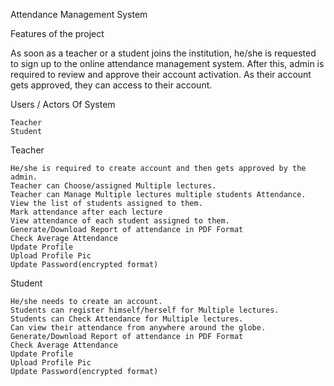 Attendance Management System

Features of the project

As soon as a teacher or a student joins the institution, he/she is requested to sign up to the online attendance management system. After this, admin is required to review and approve their account activation.
As their account gets approved, they can access to their account.

Users / Actors Of System

    Teacher
    Student
 
Teacher

    He/she is required to create account and then gets approved by the admin.
    Teacher can Choose/assigned Multiple lectures.
    Teacher can Manage Multiple lectures multiple students Attendance.
    View the list of students assigned to them.
    Mark attendance after each lecture
    View attendance of each student assigned to them.
    Generate/Download Report of attendance in PDF Format
    Check Average Attendance
    Update Profile
    Upload Profile Pic
    Update Password(encrypted format)

Student

    He/she needs to create an account.
    Students can register himself/herself for Multiple lectures.
    Students can Check Attendance for Multiple lectures.
    Can view their attendance from anywhere around the globe.
    Generate/Download Report of attendance in PDF Format
    Check Average Attendance
    Update Profile
    Upload Profile Pic
    Update Password(encrypted format)
